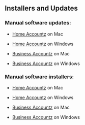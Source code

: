 ## Installers and Updates

### Manual software updates:
* [Home Accountz](update-haz-mac) on Mac 
* [Home Accountz](update-haz-win) on Windows
    
   
* [Business Accountz](update-baz-mac) on Mac 
* [Business Accountz](update-baz-win) on Windows


### Manual software installers:
* [Home Accountz](install-haz-mac) on Mac 
* [Home Accountz](install-haz-win) on Windows
    
   
* [Business Accountz](install-baz-mac) on Mac 
* [Business Accountz](install-baz-win) on Windows


